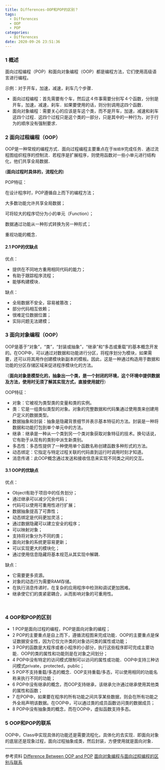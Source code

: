 ```yaml
---
title: Differences-OOP和POP的区别？
tags:
  - Differences
  - OOP
  - POP
categories:
  - Differences
date: 2020-09-26 23:51:36
---
```


### 1 概述

面向过程编程（POP）和面向对象编程（OOP）都是编程方法，它们使用高级语言进行编程。

<!--more-->



示例：对于开车，加速，减速，刹车几个步骤．

- 面向过程编程：首先需要有个车，然后这４件事需要分别写４个函数，分别是开车，加速，减速，刹车．如果要使用的话，则分别调用这四个函数．
- 面向对象编程：需要关心的应该是车这个类，而不是开车，加速，减速和刹车这四个过程．这四个过程只是这个类的一部分，只是其中的一种行为，对于行为的顺序没有强制要求．



### 2 面向过程编程（OOP）

OOP是一种常规的编程方式．面向过程编程主要重点在于`按顺序`完成任务．通过流程图组织程序的控制流．若程序是扩展程序，则使用函数对一些小单元进行结构化，他们共享全局数据．

(**面向过程时具体的，流程化的**)



POP特征：

在设计程序时，POP遵循自上而下的编程方法；

大多数功能允许共享全局数据；

可将较大的程序切分为小的单元（Function）；

数据通过功能从一种形式转换为另一种形式；

重视功能的概念．



#### 2.1 POP的优缺点

优点：

- 提供在不同地方重用相同代码的能力；
- 有助于跟踪程序流程；
- 能够构建模块．



缺点：

- 全局数据不安全，容易被篡改；
- 部分代码相互依赖；
- 很难定位数据位置；
- 实际问题无法建模；



### 3 面向对象编程（OOP）

OOP是基于“对象”，“类”，“封装或抽象”，“继承”和“多态或重载”的基本概念开发的。在OOP中，可以通过对数据和功能进行分区，将程序划分为模块，如果需要，还可以将其用作创建模块新副本的模板。因此，这是一种通过构造用于数据和功能的分区存储区域来促进程序模块化的方法。

（**面向对象是模型化的，抽象出一个类，是一个封闭的环境，这个环境中提供数据及方法，使用时无须了解其实现方式，直接使用就行**）



OOP特征：

- 对象：它被视为类型类的变量和类的实例。
- 类：它是一组类似类型的对象。对象的完整数据和代码集通过使用类来创建用户定义的数据类型。
- 数据抽象和封装：抽象是隐藏背景细节并表示基本特征的方法。封装是一种将数据和功能打包到单个单元中的方法。
- 继承：继承是一种从一个类到另一个类对象获取对象特征的技术。换句话说，它有助于从现有的类别中派生新类别。
- 多态性：多态性提供了一种使用单个函数名称创建函数多种形式的方法。
- 动态绑定：它指定与特定过程关联的代码直到运行时调用时刻才知道。
- 消息传递：此OOP概念通过发送和接收信息来实现不同类之间的交互。



#### 3.1 OOP的优缺点

优点：

- Object有助于项目中的任务划分；
- 通过继承可以减少冗余代码；
- 代码可以使用可重用性进行扩展；
- 数据抽象提高了可靠性；
- 动态绑定是代码更加灵活；
- 通过数据隐藏可以建立安全的程序；
- 可以映射对象；
- 支持将对象分为不同的类；
- 面向对象的系统更容易更新；
- 可以实现更大的模块化；
- 通过使用信息隐藏将基本规范从其实现中解耦．



缺点：

- 它需要更多资源。
- 对象的动态行为需要RAM存储。
- 在执行消息传递时，在复杂的应用程序中检测和调试更加困难。
- 继承使它们的类紧密耦合，从而影响对象的可重用性。

​	

### 4 OOP和POP的区别

- 1 POP是面向过程的编程，POP是面向对象的编程；
- 2 POP的主要重点是自上而下，遵循流程图来完成功能．OOP的主要重点是保证数据安全性，因为它仅允许类的对象访问类的属性或功能；
- 3 POP的函数是大程序或者小程序的小部分，执行这些程序即可完成主要功能．OOP的类的属性和功能则是在对象之间划分；
- 4 POP中没有特定的访问模式限制可以访问的属性或功能．OOP中支持三种访问模式private，protected，public；
- 5 POP不支持重载/多态的概念．OOP支持重载/多态，可以使用相同的功能名称来执行不同的功能；
- 6 POP中没有继承的概念，而OOP支持继承，该继承允许通过继承使用其他类的属性和函数；
- 7 在POP中，如果要在程序的所有功能之间共享某些数据，则会在所有功能之外全局声明该数据。在OOP中，可以通过类的成员函数访问类的数据成员；
- 8 POP中没有抽象类的概念，而在OOP中，虚拟函数支持多态。



### 5 OOP和POP的联系

OOP中，Class中实现具体的功能还是需要流程化，具体化的去实现．即面向对象的底层还是现象过程，面向过程抽象成类，然后封装，方便使用就是面向对象．



------

参考资料
[Difference Between OOP and POP](https://techdifferences.com/difference-between-oop-and-pop.html)
[面向对象编程与面向过程编程的区别与联系](https://www.cnblogs.com/Mr--Yang/p/6886447.html)